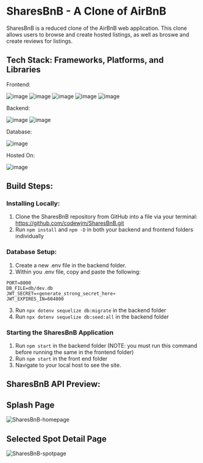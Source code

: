 # SharesBnB - A Clone of AirBnB

SharesBnB is a reduced clone of the AirBnB web application. This clone allows users to browse and create hosted listings, as well as broswe and create reviews for listings.

## Tech Stack: Frameworks, Platforms, and Libraries

Frontend:

![image](https://user-images.githubusercontent.com/20654267/192156837-122333b5-1337-4630-abcd-e48f538c141d.png)
![image](https://user-images.githubusercontent.com/20654267/192156876-64b1afdd-e93f-4f6b-a0ff-2d7e9b75258a.png)
![image](https://user-images.githubusercontent.com/20654267/192156881-268b4f35-02b2-4113-861b-c2ea54b6ff87.png)
![image](https://user-images.githubusercontent.com/20654267/192156890-ca8a0612-9350-4d10-88f7-cc09dd740865.png)
![image](https://user-images.githubusercontent.com/20654267/192156892-eddb0af2-29cc-46bf-9d6d-fc0ead32005b.png)


Backend:

![image](https://user-images.githubusercontent.com/20654267/192156854-da992c42-d7fc-468a-ad02-65316be0d9c2.png)
![image](https://user-images.githubusercontent.com/20654267/192156896-44718733-3b28-4f64-934a-78522df3a444.png)

Database: 

![image](https://user-images.githubusercontent.com/20654267/192156956-e6ef56f2-5645-406a-8778-83baf75489a1.png)

Hosted On:

![image](https://user-images.githubusercontent.com/20654267/192156972-28d4bd6a-7012-4d73-8bbd-105cfba12108.png)

## Build Steps:

### Installing Locally: 
1. Clone the SharesBnB repository from GitHub into a file via your terminal: https://github.com/codewjm/SharesBnB.git
2. Run `npm install` and `npm -D` in both your backend and frontend folders individually

### Database Setup:
1. Create a new .env file in the backend folder. 
2. Within you .env file, copy and paste the following:
```
PORT=8000
DB_FILE=db/dev.db
JWT_SECRET=«generate_strong_secret_here»
JWT_EXPIRES_IN=604800
 ```
 3. Run `npx dotenv sequelize db:migrate` in the backend folder 
 4. Run `npx dotenv sequelize db:seed:all` in the backend folder 

### Starting the SharesBnB Application

1. Run `npm start` in the backend folder (NOTE: you must run this command before running the same in the frontend folder)
2. Run `npm start` in the front end folder 
3. Navigate to your local host to see the site.


## SharesBnB API Preview:

## Splash Page 

![SharesBnB-homepage](https://user-images.githubusercontent.com/95896008/192286349-bf6f9a7c-1d89-430f-b16a-1f22c865024b.png)

## Selected Spot Detail Page

![SharesBnB-spotpage](https://user-images.githubusercontent.com/95896008/192286432-1bb1403f-c4e8-403c-a0ed-fee2b4c7af21.png)
